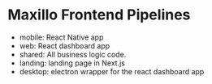 # Maxillo Frontend Pipelines

- mobile: React Native app
- web: React dashboard app
- shared: All business logic code.
- landing: landing page in Next.js
- desktop: electron wrapper for the react dashboard app
